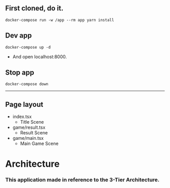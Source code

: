 
## First cloned, do it.
```
docker-compose run -w /app --rm app yarn install
```

## Dev app
```
docker-compose up -d
```
- And open localhost:8000.

## Stop app
```
docker-compose down
```

---

## Page layout
- index.tsx
    - Title Scene
- game/result.tsx
    - Result Scene
- game/main.tsx
    - Main Game Scene


# Architecture
### This application made in reference to the 3-Tier Architecture.